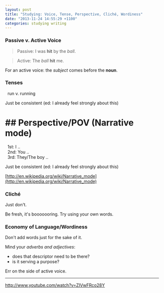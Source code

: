 ```yaml
---
layout: post
title: "Studying: Voice, Tense, Perspective, Cliché, Wordiness"
date: "2013-11-24 14:55:29 +1100"
categories: studying writing
---
```



### Passive v. Active Voice

> Passive: I was **hit** by the _ball_.

> Active: The _ball_ **hit** me.

For an active voice: the _subject_ comes before the **noun**.

### Tenses

 &nbsp; run v. running

Just be consistent (ed: I already feel strongly about this)

#    ## Perspective/POV (Narrative mode)

 &nbsp; 1st: I ..<br>
 &nbsp; 2nd: You ..<br>
 &nbsp; 3rd: They/The boy ..<br>

Just be consistent (ed: I already feel strongly about this)

[http://en.wikipedia.org/wiki/Narrative_mode](http://en.wikipedia.org/wiki/Narrative_mode)

### Cliché

Just don't.

Be fresh, it's booooooring. Try using your own words.

### Economy of Language/Wordiness

Don't add words just for the sake of it.

Mind your _adverbs and adjectives_:<br>
 - does that descriptor need to be there?<br>
 - is it serving a purpose?

Err on the side of active voice.

---

http://www.youtube.com/watch?v=ZIVwFRco28Y
